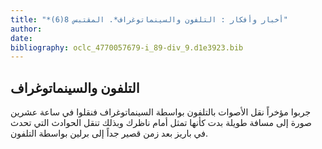 ```yaml
---
title: "*أخبار وأفكار : التلفون والسينماتوغراف*. المقتبس 8(6)"
author: 
date: 
bibliography: oclc_4770057679-i_89-div_9.d1e3923.bib
---
```




##  التلفون والسينماتوغراف 


 جربوا مؤخراً نقل الأصوات بالتلفون بواسطة السينماتوغراف فنقلوا في ساعة  عشرين  صورة إلى مسافة طويلة بدت كأنها تمثل أمام ناظرك وبذلك تنقل الحوادث التي تحدث في باريز بعد زمن قصير جداً إلى برلين بواسطة التلفون.  
